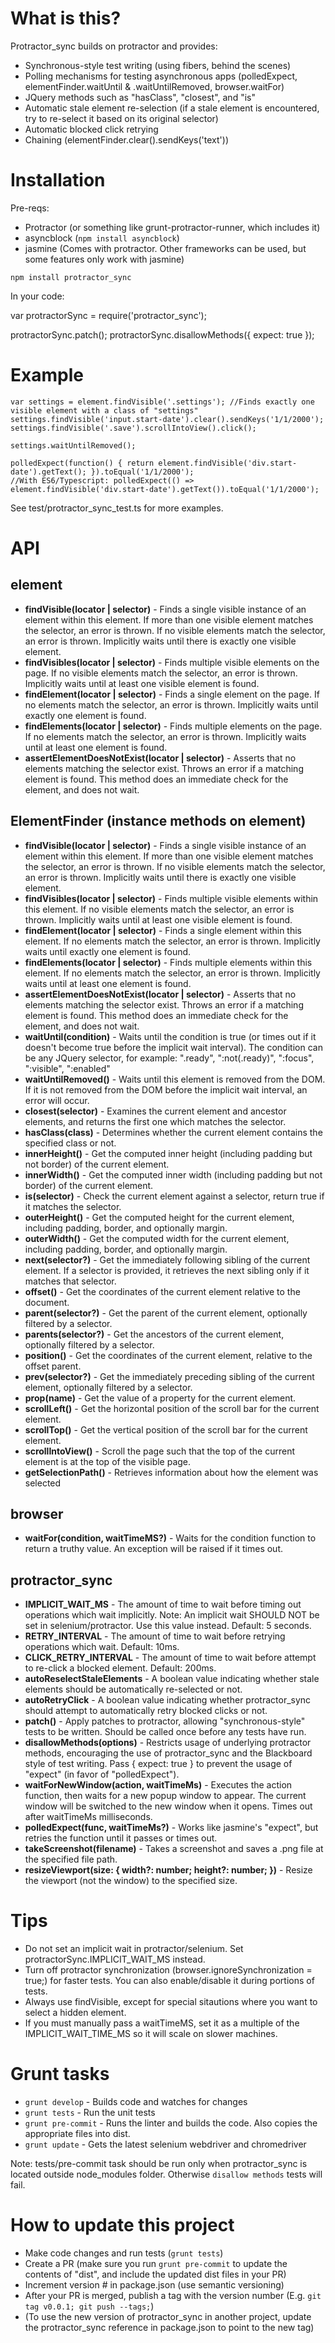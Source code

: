 # What is this?

Protractor_sync builds on protractor and provides:

* Synchronous-style test writing (using fibers, behind the scenes)
* Polling mechanisms for testing asynchronous apps (polledExpect, elementFinder.waitUntil & .waitUntilRemoved, browser.waitFor)
* JQuery methods such as "hasClass", "closest", and "is"
* Automatic stale element re-selection (if a stale element is encountered, try to re-select it based on its original selector)
* Automatic blocked click retrying
* Chaining (elementFinder.clear().sendKeys('text'))

# Installation

Pre-reqs:

* Protractor (or something like grunt-protractor-runner, which includes it)
* asyncblock (`npm install asyncblock`)
* jasmine (Comes with protractor. Other frameworks can be used, but some features only work with jasmine)

`npm install protractor_sync`

In your code:

var protractorSync = require('protractor_sync');

protractorSync.patch();
protractorSync.disallowMethods({ expect: true });

# Example

```
var settings = element.findVisible('.settings'); //Finds exactly one visible element with a class of "settings"
settings.findVisible('input.start-date').clear().sendKeys('1/1/2000');
settings.findVisible('.save').scrollIntoView().click();

settings.waitUntilRemoved();

polledExpect(function() { return element.findVisible('div.start-date').getText(); }).toEqual('1/1/2000');
//With ES6/Typescript: polledExpect(() => element.findVisible('div.start-date').getText()).toEqual('1/1/2000');
```

See test/protractor_sync_test.ts for more examples.

# API

## element

* **findVisible(locator | selector)** - Finds a single visible instance of an element within this element. If more than one visible element matches the selector,
  an error is thrown. If no visible elements match the selector, an error is thrown. Implicitly waits until there is exactly one
  visible element.
* **findVisibles(locator | selector)** - Finds multiple visible elements on the page. If no visible elements match the selector, an error is thrown.
  Implicitly waits until at least one visible element is found.
* **findElement(locator | selector)** - Finds a single element on the page. If no elements match the selector, an error is thrown.
  Implicitly waits until exactly one element is found.
* **findElements(locator | selector)** - Finds multiple elements on the page. If no elements match the selector, an error is thrown.
  Implicitly waits until at least one element is found.
* **assertElementDoesNotExist(locator | selector)** - Asserts that no elements matching the selector exist. Throws an error if
  a matching element is found. This method does an immediate check for the element, and does not wait.

## ElementFinder (instance methods on element)

* **findVisible(locator | selector)** - Finds a single visible instance of an element within this element. If more than one visible element matches the selector,
  an error is thrown. If no visible elements match the selector, an error is thrown. Implicitly waits until there is exactly one visible element.
* **findVisibles(locator | selector)** - Finds multiple visible elements within this element. If no visible elements match the selector, an error is thrown.
  Implicitly waits until at least one visible element is found.
* **findElement(locator | selector)** - Finds a single element within this element. If no elements match the selector, an error is thrown.
  Implicitly waits until exactly one element is found.
* **findElements(locator | selector)** - Finds multiple elements within this element. If no elements match the selector, an error is thrown.
  Implicitly waits until at least one element is found.
* **assertElementDoesNotExist(locator | selector)** - Asserts that no elements matching the selector exist. Throws an error if a matching element is found.
  This method does an immediate check for the element, and does not wait.
* **waitUntil(condition)** - Waits until the condition is true (or times out if it doesn't become true before the implicit wait interval).
  The condition can be any JQuery selector, for example: ".ready", ":not(.ready)", ":focus", ":visible", ":enabled"
* **waitUntilRemoved()** - Waits until this element is removed from the DOM. If it is not removed from the DOM before the implicit wait interval,
  an error will occur.
* **closest(selector)** - Examines the current element and ancestor elements, and returns the first one which matches the selector.
* **hasClass(class)** - Determines whether the current element contains the specified class or not.
* **innerHeight()** - Get the computed inner height (including padding but not border) of the current element.
* **innerWidth()** - Get the computed inner width (including padding but not border) of the current element.
* **is(selector)** - Check the current element against a selector, return true if it matches the selector.
* **outerHeight()** - Get the computed height for the current element, including padding, border, and optionally margin.
* **outerWidth()** - Get the computed width for the current element, including padding, border, and optionally margin.
* **next(selector?)** - Get the immediately following sibling of the current element. If a selector is provided, it retrieves the next sibling only if it matches that selector.
* **offset()** - Get the coordinates of the current element relative to the document.
* **parent(selector?)** - Get the parent of the current element, optionally filtered by a selector.
* **parents(selector?)** - Get the ancestors of the current element, optionally filtered by a selector.
* **position()** - Get the coordinates of the current element, relative to the offset parent.
* **prev(selector?)** - Get the immediately preceding sibling of the current element, optionally filtered by a selector.
* **prop(name)** - Get the value of a property for the current element.
* **scrollLeft()** - Get the horizontal position of the scroll bar for the current element.
* **scrollTop()** - Get the vertical position of the scroll bar for the current element.
* **scrollIntoView()** - Scroll the page such that the top of the current element is at the top of the visible page.
* **getSelectionPath()** - Retrieves information about how the element was selected

## browser

* **waitFor(condition, waitTimeMS?)** - Waits for the condition function to return a truthy value. An exception will be raised if it times out.

## protractor_sync

* **IMPLICIT_WAIT_MS** - The amount of time to wait before timing out operations which wait implicitly. Note: An implicit wait
SHOULD NOT be set in selenium/protractor. Use this value instead. Default: 5 seconds.
* **RETRY_INTERVAL** - The amount of time to wait before retrying operations which wait. Default: 10ms.
* **CLICK_RETRY_INTERVAL** - The amount of time to wait before attempt to re-click a blocked element. Default: 200ms.
* **autoReselectStaleElements** - A boolean value indicating whether stale elements should be automatically re-selected or not.
* **autoRetryClick** - A boolean value indicating whether protractor_sync should attempt to automatically retry blocked clicks or not.
* **patch()** - Apply patches to protractor, allowing "synchronous-style" tests to be written. Should be called once before any tests have run.
* **disallowMethods(options)** - Restricts usage of underlying protractor methods, encouraging the use of protractor_sync and the Blackboard
  style of test writing. Pass { expect: true } to prevent the usage of "expect" (in favor of "polledExpect").
* **waitForNewWindow(action, waitTimeMs)** - Executes the action function, then waits for a new popup window to appear.
  The current window will be switched to the new window when it opens. Times out after waitTimeMs milliseconds.
* **polledExpect(func, waitTimeMs?)** - Works like jasmine's "expect", but retries the function until it passes or times out.
* **takeScreenshot(filename)** - Takes a screenshot and saves a .png file at the specified file path.
* **resizeViewport(size: { width?: number; height?: number; })** - Resize the viewport (not the window) to the specified size.

# Tips

* Do not set an implicit wait in protractor/selenium. Set protractorSync.IMPLICIT_WAIT_MS instead.
* Turn off protractor synchronization (browser.ignoreSynchronization = true;) for faster tests. You can also enable/disable it during portions of tests.
* Always use findVisible, except for special sitautions where you want to select a hidden element.
* If you must manually pass a waitTimeMS, set it as a multiple of the IMPLICIT_WAIT_TIME_MS so it will scale on slower machines.

# Grunt tasks

* `grunt develop` - Builds code and watches for changes
* `grunt tests` - Run the unit tests
* `grunt pre-commit` - Runs the linter and builds the code. Also copies the appropriate files into dist.
* `grunt update` - Gets the latest selenium webdriver and chromedriver

Note: tests/pre-commit task should be run only when protractor_sync is located outside node_modules folder. Otherwise
`disallow methods` tests will fail.

# How to update this project

* Make code changes and run tests (`grunt tests`)
* Create a PR (make sure you run `grunt pre-commit` to update the contents of "dist", and include the updated dist files in your PR)
* Increment version # in package.json (use semantic versioning)
* After your PR is merged, publish a tag with the version number (E.g. `git tag v0.0.1; git push --tags;`)
* (To use the new version of protractor_sync in another project, update the protractor_sync reference in package.json to point to the new tag)
